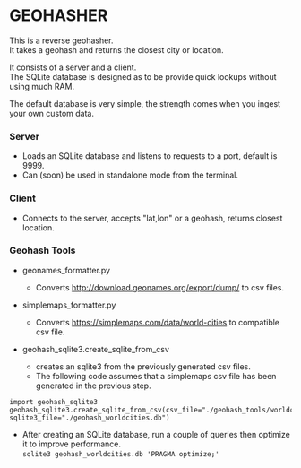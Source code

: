 # GEOHASHER #

This is a reverse geohasher.  
It takes a geohash and returns the closest city or location.  

It consists of a server and a client.   
The SQLite database is designed as to be provide quick lookups without using much RAM.  

The default database is very simple, the strength comes when you ingest your own custom data. 


### Server ###
* Loads an SQLite database and listens to requests to a port, default is 9999.  
* Can (soon) be used in standalone mode from the terminal.  


### Client ###
* Connects to the server, accepts "lat,lon" or a geohash, returns closest location.
  


  

### Geohash Tools ###
* geonames_formatter.py
  - Converts http://download.geonames.org/export/dump/ to csv files.  
* simplemaps_formatter.py
  - Converts https://simplemaps.com/data/world-cities to compatible csv file.
 
* geohash_sqlite3.create_sqlite_from_csv 
  - creates an sqlite3 from the previously generated csv files.
  - The following code assumes that a simplemaps csv file has been generated in the previous step.
 ```
import geohash_sqlite3
geohash_sqlite3.create_sqlite_from_csv(csv_file="./geohash_tools/worldcities_formatted.csv", sqlite3_file="./geohash_worldcities.db")
``` 
* After creating an SQLite database, run a couple of queries then optimize it to improve performance.  
```sqlite3 geohash_worldcities.db 'PRAGMA optimize;'```
